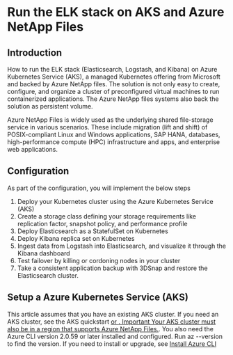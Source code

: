 # Run the ELK stack on AKS and Azure NetApp Files
## Introduction

How to run the ELK stack (Elasticsearch, Logstash, and Kibana) on Azure Kubernetes Service (AKS), a managed Kubernetes offering from Microsoft and backed by Azure NetApp files.
The solution is not only easy to create, configure, and organize a cluster of preconfigured virtual machines to run containerized applications. The Azure NetApp files systems also back the solution as persistent volume.

Azure NetApp Files is widely used as the underlying shared file-storage service in various scenarios. These include migration (lift and shift) of POSIX-compliant Linux and Windows applications, SAP HANA, databases, high-performance compute (HPC) infrastructure and apps, and enterprise web applications.


## Configuration 

As part of the configuration, you will implement the below steps
1.	Deploy your Kubernetes cluster using the Azure Kubernetes Service (AKS)
2.	Create a storage class defining your storage requirements like replication factor, snapshot policy, and performance profile
3.	Deploy Elasticsearch as a StatefulSet on Kubernetes
4.	Deploy Kibana replica set on Kubernetes
5.	Ingest data from Logstash into Elasticsearch, and visualize it through the Kibana dashboard
6.	Test failover by killing or cordoning nodes in your cluster
7.	Take a consistent application backup with 3DSnap and restore the Elasticsearch cluster.

## Setup a Azure Kubernetes Service (AKS)
This article assumes that you have an existing AKS cluster. If you need an AKS cluster, see the AKS quickstart <a href="https://azure.microsoft.com/en-us/global-infrastructure/services/?products=netapp&regions=all" title="About Me">or <a href="https://azure.microsoft.com/en-us/global-infrastructure/services/?products=netapp&regions=all" title="About Me">.
Important
Your AKS cluster must also be <a href="https://azure.microsoft.com/en-us/global-infrastructure/services/?products=netapp&regions=all" title="About Me">in a region that supports Azure NetApp Files.</a>.
You also need the Azure CLI version 2.0.59 or later installed and configured. 
Run az --version to find the version. If you need to install or upgrade, see <a href="https://docs.microsoft.com/en-us/cli/azure/install-azure-cli" title="About Me">Install Azure CLI</a>
